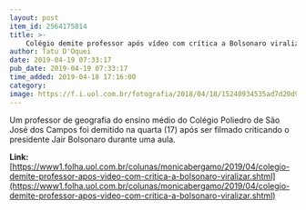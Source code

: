 ```yaml
---
layout: post
item_id: 2564175814
title: >-
    Colégio demite professor após vídeo com crítica a Bolsonaro viralizar
author: Tatu D'Oquei
date: 2019-04-19 07:33:17
pub_date: 2019-04-19 07:33:17
time_added: 2019-04-18 17:16:00
category: 
image: https://f.i.uol.com.br/fotografia/2018/04/18/15240934535ad7d20d955e6_1524093453_3x2_rt.jpg
---
```


Um professor de geografia do ensino médio do Colégio Poliedro de São José dos Campos foi demitido na quarta (17) após ser filmado criticando o presidente Jair Bolsonaro durante uma aula.

**Link:** [https://www1.folha.uol.com.br/colunas/monicabergamo/2019/04/colegio-demite-professor-apos-video-com-critica-a-bolsonaro-viralizar.shtml](https://www1.folha.uol.com.br/colunas/monicabergamo/2019/04/colegio-demite-professor-apos-video-com-critica-a-bolsonaro-viralizar.shtml)

